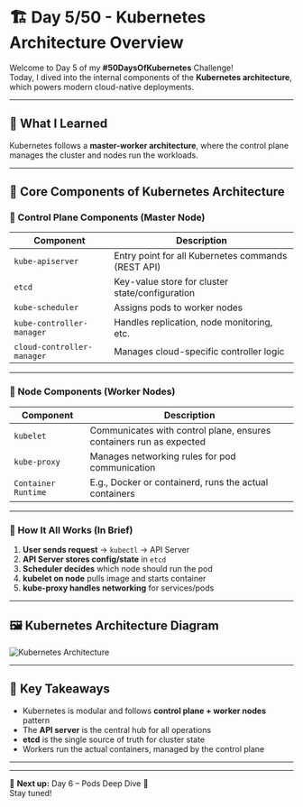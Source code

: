 # 🏗️ Day 5/50 - Kubernetes Architecture Overview

Welcome to Day 5 of my **#50DaysOfKubernetes** Challenge!  
Today, I dived into the internal components of the **Kubernetes architecture**, which powers modern cloud-native deployments.

---

## 📘 What I Learned

Kubernetes follows a **master-worker architecture**, where the control plane manages the cluster and nodes run the workloads.

---

## 🧠 Core Components of Kubernetes Architecture

### 🔹 Control Plane Components (Master Node)

| Component        | Description |
|------------------|-------------|
| `kube-apiserver` | Entry point for all Kubernetes commands (REST API) |
| `etcd`           | Key-value store for cluster state/configuration |
| `kube-scheduler` | Assigns pods to worker nodes |
| `kube-controller-manager` | Handles replication, node monitoring, etc. |
| `cloud-controller-manager` | Manages cloud-specific controller logic |

---

### 🔹 Node Components (Worker Nodes)

| Component      | Description |
|----------------|-------------|
| `kubelet`      | Communicates with control plane, ensures containers run as expected |
| `kube-proxy`   | Manages networking rules for pod communication |
| `Container Runtime` | E.g., Docker or containerd, runs the actual containers |

---

### 🔁 How It All Works (In Brief)

1. **User sends request** → `kubectl` → API Server
2. **API Server stores config/state** in `etcd`
3. **Scheduler decides** which node should run the pod
4. **kubelet on node** pulls image and starts container
5. **kube-proxy handles networking** for services/pods

---

## 🖼️ Kubernetes Architecture Diagram


![Kubernetes Architecture](https://kubernetes.io/images/docs/components-of-kubernetes.svg)

---

## 📝 Key Takeaways

- Kubernetes is modular and follows **control plane + worker nodes** pattern
- The **API server** is the central hub for all operations
- **etcd** is the single source of truth for cluster state
- Workers run the actual containers, managed by the control plane

---

---

📌 **Next up:** Day 6 – Pods Deep Dive 🚀  
Stay tuned!
